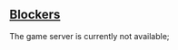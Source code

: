 ## [Blockers](http://www.eagle-gryphon.com/control/product/~product_id=101280)

The game server is currently not available;